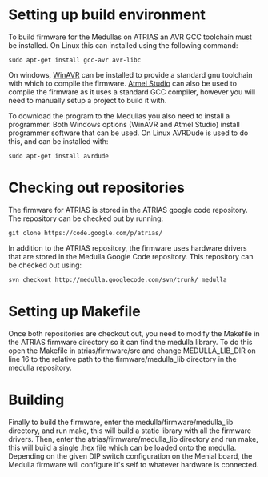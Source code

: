 # Setting up build environment #
To build firmware for the Medullas on ATRIAS an AVR GCC toolchain must be installed. On Linux this can installed using the following command:
```
sudo apt-get install gcc-avr avr-libc
```
On windows, [WinAVR](http://winavr.sourceforge.net/) can be installed to provide a standard gnu toolchain with which to compile the firmware. [Atmel Studio](http://www.atmel.com/tools/atmelstudio.aspx) can also be used to compile the firmware as it uses a standard GCC compiler, however you will need to manually setup a project to build it with.

To download the program to the Medullas you also need to install a programmer. Both Windows options (WinAVR and Atmel Studio) install programmer software that can be used. On Linux AVRDude is used to do this, and can be installed with:
```
sudo apt-get install avrdude
```

# Checking out repositories #
The firmware for ATRIAS is stored in the ATRIAS google code repository. The repository can be checked out by running:
```
git clone https://code.google.com/p/atrias/
```

In addition to the ATRIAS repository, the firmware uses hardware drivers that are stored in the Medulla Google Code repository. This repository can be checked out using:
```
svn checkout http://medulla.googlecode.com/svn/trunk/ medulla
```

# Setting up Makefile #
Once both repositories are checkout out, you need to modify the Makefile in the ATRIAS firmware directory so it can find the medulla library. To do this open the Makefile in atrias/firmware/src and change MEDULLA\_LIB\_DIR on line 16 to the relative path to the firmware/medulla\_lib directory in the medulla repository.

# Building #
Finally to build the firmware, enter the medulla/firmware/medulla\_lib directory, and run make, this will build a static library with all the firmware drivers. Then, enter the atrias/firmware/medulla\_lib directory and run make, this will build a single .hex file which can be loaded onto the medulla. Depending on the given DIP switch configuration on the Menial board, the Medulla firmware will configure it's self to whatever hardware is connected.